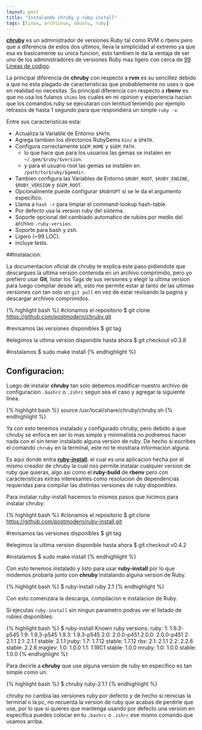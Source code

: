 ```yaml
---
layout: post
title: "Instalando chruby y ruby-install"
tags: [linux, archlinux, ubuntu, ruby]
---
```


**[chruby](https://github.com/postmodern/chruby)** es un administrador de versiones Ruby tal como RVM o rbenv pero que a
diferencia de estos dos ultimos, lleva la simplicidad al extremo ya que esa 
es basicamente su unica funcion, esto tambien le da la ventaja de ser uno de
los administradores de versiones Ruby mas ligero con cerca de [99 Lineas de codigo](https://github.com/postmodern/chruby/blob/master/share/chruby/chruby.sh).

La principal diferencia de **chruby** con respecto a **rvm** es su sencillez
debido a que no esta plagado de caracteristicas que probablemente no uses o que
en realidad no necesitas. Su principal diferencia con respecto a **rbenv** es
que no usa los fulanos `shims` los cuales en mi opinion y experiencia hacian que
los comandos ruby se ejecutaran con lentitud teniendo por ejemplo retrasos de
hasta 1 segundo para que respondiera un simple `ruby -v`.

<!-- more -->

Entre sus caracteristicas esta:

* Actualiza la Variable de Entorno `$PATH`.
* Agrega tambien los directorios RubyGems `bin/` a `$PATH`.
* Configura correctamente `$GEM_HOME` y `$GEM_PATH`.
  * lo que hace que para los usuarios las gemas se instalen en `~/.gem/$ruby/$version`.
  * y para el usuario root las gemas se instalen en `/path/to/$ruby/$gemdir`.
* Tambien configura las Variables de Entorno `$RUBY_ROOT`, `$RUBY_ENGINE`, `$RUBY_VERSION` y `$GEM_ROOT`.
* Opcionalmente puede configurar `$RUBYOPT` si se le da el argumento especifico.
* Llama a `hash -r` para limpiar el command-lookup hash-table.
* Por defecto usa la version ruby del sistema.
* Soporte opcional del cambiado automatico de rubies por medio del archivo `.ruby-version`.
* Soporte para bash y zsh.
* Ligero (~99 LOC).
* incluye tests.


##Instalacion:

La documentacion oficial de chruby te explica este paso pidiendote que
descargues la ultima version contenida en un archivo comprimido, pero yo
prefiero usar **Git**, listar los Tags de sus versiones y elegir la ultima
version para luego compilar desde alli, esto me permite estar al tanto de las
ultimas versiones con tan solo un `git pull` en vez de estar revisando la pagina
y descargar archivos comprimidos.

{% highlight bash %}
#clonamos el repositorio
$ git clone https://github.com/postmodern/chruby.git

#revisamos las versiones disponibles
$ git tag

#elegimos la ultima version disponible hasta ahora
$ git checkout v0.3.8

#instalamos
$ sudo make install
{% endhighlight %}

## Configuracion:

Luego de instalar **chruby** tan solo debemos modificar nuestro archivo de
configuracion `.bashrc` o `.zshrc` segun sea el caso y agregar la siguiente 
linea.

{% highlight bash %}
source /usr/local/share/chruby/chruby.sh
{% endhighlight %}

Ya con esto tenemos instalado y configurado chruby, pero debido a que chruby se
enfoca en ser lo mas simple y minimalista no podremos hacer nada con el sin
tener instalado alguna version de ruby. De hecho si escribes el comando `chruby`
en la terminal, este no te mostrara informacion alguna.

Es aqui donde entra **[ruby-install](https://github.com/postmodern/ruby-install)**. el cual es una aplicacion hecha por el
mismo creador de chruby la cual nos permite instalar cualquier version de ruby
que quieras, algo asi como el **ruby-build** de **rbenv** pero con
caracteristicas extras interesantes como resolucion de dependencias requeridas
para compilar las distintas versiones de ruby disponibles.

Para instalar ruby-install hacemos lo mismos pasos que hicimos para instalar
chruby:

{% highlight bash %}
#clonamos el repositorio
$ git clone https://github.com/postmodern/ruby-install.git

#revisamos las versiones disponibles
$ git tag

#elegimos la ultima version disponible hasta ahora
$ git checkout v0.4.2

#instalamos
$ sudo make install
{% endhighlight %}

Con esto tenemos instalado y listo para usar **ruby-install** por lo que modemos
probarla junto con **chruby** instalando alguna version de Ruby.

{% highlight bash %}
$ ruby-install ruby 2.1
{% endhighlight %}

Con esto comenzara la descarga, compilacion e instalacion de Ruby.

Si ejecutas `ruby-install` sin ningun parametro podras ver el listado de rubies
disponibles:

{% highlight bash %}
$ ruby-install 
Known ruby versions:
  ruby:
    1:      1.9.3-p545
    1.9:    1.9.3-p545
    1.9.3:  1.9.3-p545
    2.0:    2.0.0-p451
    2.0.0:  2.0.0-p451
    2:      2.1.1
    2.1:    2.1.1
    stable: 2.1.1
  jruby:
    1.7:    1.7.12
    stable: 1.7.12
  rbx:
    2.1:    2.1.1
    2.2:    2.2.6
    stable: 2.2.6
  maglev:
    1.0:    1.0.0
    1.1:    1.1RC1
    stable: 1.0.0
  mruby:
    1.0:    1.0.0
    stable: 1.0.0
{% endhighlight %}

Para decirle a **chruby** que use alguna version de ruby en especifico es tan
simple como un:

{% highlight bash %}
$ chruby ruby-2.1.1
{% endhighlight %}

chruby no cambia las versiones ruby por defecto y de hecho si reinicias la
terminal o la pc, no recuerda la version de ruby que acabas de perdirle que use,
por lo que si quieres que mantenga usando por defecto una version en especifica
puedes colocar en tu `.bashrc` o `.zshrc` ese mismo comando que usamos arriba.

